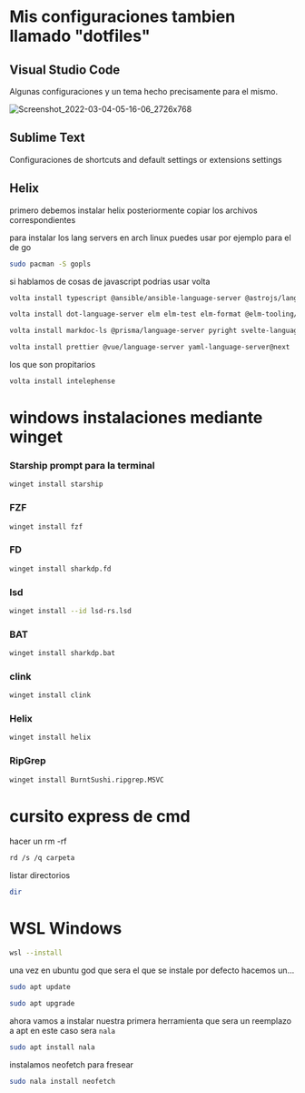 # Mis configuraciones tambien llamado "dotfiles"
## Visual Studio Code
Algunas configuraciones y un tema hecho precisamente para el mismo.

![Screenshot_2022-03-04-05-16-06_2726x768](https://user-images.githubusercontent.com/88301232/156854856-4206ce66-fd56-44b0-92e7-d284d0db4c83.png)

## Sublime Text
Configuraciones de shortcuts and default settings or extensions settings

## Helix

primero debemos instalar helix posteriormente copiar los archivos correspondientes

para instalar los lang servers en arch linux puedes usar por ejemplo para el de go

```sh
sudo pacman -S gopls
```

si hablamos de cosas de javascript podrias usar volta

```sh
volta install typescript @ansible/ansible-language-server @astrojs/language-server bash-language-server vscode-langservers-extracted dockerfile-language-server-nodejs
```
```sh
volta install dot-language-server elm elm-test elm-format @elm-tooling/elm-language-server graphql-language-service-cli lean-language-server sql-language-server
```

```sh
volta install markdoc-ls @prisma/language-server pyright svelte-language-server typescript-svelte-plugin @tailwindcss/language-server typescript-language-server
```

```sh
volta install prettier @vue/language-server yaml-language-server@next
```

los que son propitarios

```sh
volta install intelephense
```

# windows instalaciones mediante winget

### Starship prompt para la terminal

```sh
winget install starship
```
### FZF

```sh
winget install fzf
```

### FD

```sh
winget install sharkdp.fd
```

### lsd

```sh
winget install --id lsd-rs.lsd
```

### BAT

```sh
winget install sharkdp.bat
```

### clink

```sh
winget install clink
```

### Helix

```sh
winget install helix
```

### RipGrep

```sh
winget install BurntSushi.ripgrep.MSVC
```

# cursito express de cmd

hacer un rm -rf

```sh
rd /s /q carpeta
```
listar directorios

```sh
dir
```

# WSL Windows

```sh
wsl --install
```

una vez en ubuntu god que sera el que se instale por defecto hacemos un...

```sh
sudo apt update
```

```sh
sudo apt upgrade
```

ahora vamos a instalar nuestra primera herramienta que sera un reemplazo a apt en este caso sera `nala`

```sh
sudo apt install nala
```

instalamos neofetch para fresear

```sh
sudo nala install neofetch
```
